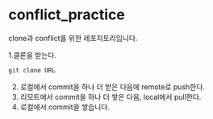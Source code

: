 # conflict_practice
clone과 conflict를 위한 레포지토리입니다.

1.클론을 받는다.
```bash
git clone URL
```
2. 로컬에서 commit을  하나 더 받은 다음에 remote로 push한다.
3. 리모트에서 commit을 하나 더 쌓은 다음, local에서 pull한다.
4. 로컬에서 commit을 쌓습니다.